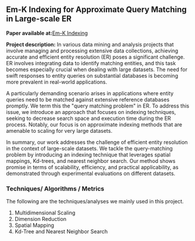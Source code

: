 ## Em-K Indexing for Approximate Query Matching in Large-scale ER

**Paper available at:**<a href="https://arxiv.org/abs/2111.04070" target="_blank">Em-K Indexing</a>

**Project description:** In various data mining and analysis projects that involve managing and processing extensive data collections, achieving accurate and efficient entity resolution (ER) poses a significant challenge. ER involves integrating data to identify matching entities, and this task becomes especially crucial when dealing with large datasets. The need for swift responses to entity queries on substantial databases is becoming more prevalent in real-world applications.

A particularly demanding scenario arises in applications where entity queries need to be matched against extensive reference databases promptly. We term this the "query matching problem" in ER. To address this issue, we introduce an approach that focuses on indexing techniques, seeking to decrease search space and execution time during the ER process. Notably, our focus is on approximate indexing methods that are amenable to scaling for very large datasets.

In summary, our work addresses the challenge of efficient entity resolution in the context of large-scale datasets. We tackle the query-matching problem by introducing an indexing technique that leverages spatial mappings, Kd-trees, and nearest neighbor search. Our method shows promise in terms of scalability, efficiency, and practical applicability, as demonstrated through experimental evaluations on different datasets.

### Techniques/ Algorithms / Metrics

The following are the techniques/analyses we mainly used in this project.

1. Multidimensional Scaling
2. Dimension Reduction
3. Spatial Mapping
4. Kd-Tree and Nearest Neighbor Search
